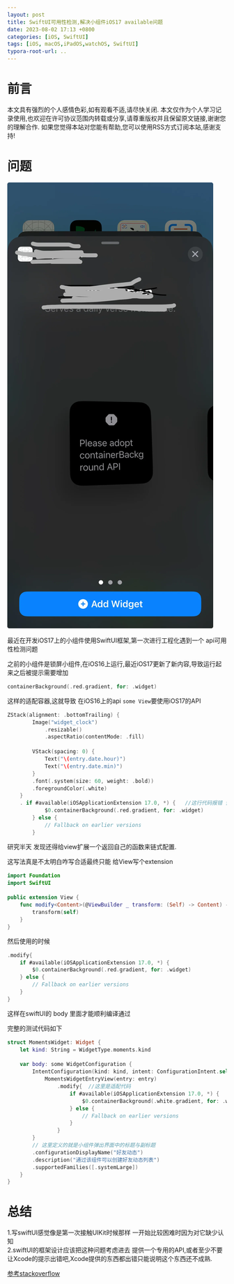 ```yaml
---
layout: post
title: SwiftUI可用性检测,解决小组件iOS17 available问题
date: 2023-08-02 17:13 +0800
categories: [iOS, SwiftUI]
tags: [iOS, macOS,iPadOS,watchOS, SwiftUI]
typora-root-url: ..
---
```



# 前言

本文具有强烈的个人感情色彩,如有观看不适,请尽快关闭. 本文仅作为个人学习记录使用,也欢迎在许可协议范围内转载或分享,请尊重版权并且保留原文链接,谢谢您的理解合作. 如果您觉得本站对您能有帮助,您可以使用RSS方式订阅本站,感谢支持!

# 问题

![](/assets/images/20230802swiftuiextention1/WidgetiOS17.webp)

最近在开发iOS17上的小组件使用SwiftUI框架,第一次进行工程化遇到一个 api可用性检测问题

之前的小组件是锁屏小组件,在iOS16上运行,最近iOS17更新了新内容,导致运行起来之后被提示需要增加

``` swift
containerBackground(.red.gradient, for: .widget)
```

这样的适配容器,这就导致 在iOS16上的api `some View`要使用iOS17的API

``` swift
ZStack(alignment: .bottomTrailing) {
        Image("widget_clock")
            .resizable()
            .aspectRatio(contentMode: .fill)
        
        VStack(spacing: 0) {
            Text("\(entry.date.hour)")
            Text("\(entry.date.min)")
        }
        .font(.system(size: 60, weight: .bold))
        .foregroundColor(.white)
    }
    . if #available(iOSApplicationExtension 17.0, *) {   //这行代码报错 告知我不能这样做 不识别if 
            $0.containerBackground(.red.gradient, for: .widget)
        } else {
            // Fallback on earlier versions
        }
```

研究半天 发现还得给view扩展一个返回自己的函数来链式配置.

这写法真是不太明白咋写合适最终只能 给View写个extension


``` swift
import Foundation
import SwiftUI

public extension View {
    func modify<Content>(@ViewBuilder _ transform: (Self) -> Content) -> Content {
        transform(self)
    }
}

```

然后使用的时候 

``` swift
.modify{
    if #available(iOSApplicationExtension 17.0, *) {
        $0.containerBackground(.red.gradient, for: .widget)
    } else {
        // Fallback on earlier versions
    }
}
```

这样在swiftUI的 body 里面才能顺利编译通过

完整的测试代码如下 

``` swift
struct MomentsWidget: Widget {
    let kind: String = WidgetType.moments.kind
    
    var body: some WidgetConfiguration {
        IntentConfiguration(kind: kind, intent: ConfigurationIntent.self, provider: MomentsWidgetProvider()) { entry in
            MomentsWidgetEntryView(entry: entry)
                .modify{  //这里是适配代码
                    if #available(iOSApplicationExtension 17.0, *) {
                        $0.containerBackground(.white.gradient, for: .widget)
                    } else {
                        // Fallback on earlier versions
                    }
                }
        }
        // 这里定义的就是小组件弹出界面中的标题与副标题
        .configurationDisplayName("好友动态")
        .description("通过该组件可以创建好友动态列表")
        .supportedFamilies([.systemLarge])
    }
}
```

# 总结

1.写swiftUI感觉像是第一次接触UIKit时候那样 一开始比较困难时因为对它缺少认知  
2.swiftUI的框架设计应该把这种问题考虑进去 提供一个专用的API,或者至少不要让Xcode的提示出错吧,Xcode提供的东西都出错只能说明这个东西还不成熟.

[参考stackoverflow](https://stackoverflow.com/questions/76595240/widget-on-ios-17-beta-device-adopt-containerbackground-api)